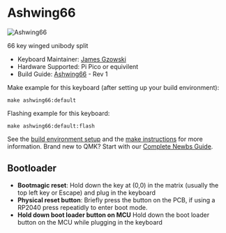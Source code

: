 # Ashwing66

![Ashwing66](https://i.imgur.com/CkDzpjo.png)

66 key winged unibody split

* Keyboard Maintainer: [James Gzowski](https://github.com/gzowski)
* Hardware Supported: Pi Pico or equivilent
* Build Guide: [Ashwing66](https://github.com/gzowski/Ashwing66) - Rev 1

Make example for this keyboard (after setting up your build environment):
	
    make ashwing66:default

Flashing example for this keyboard:

    make ashwing66:default:flash

See the [build environment setup](https://docs.qmk.fm/#/getting_started_build_tools) and the [make instructions](https://docs.qmk.fm/#/getting_started_make_guide) for more information. Brand new to QMK? Start with our [Complete Newbs Guide](https://docs.qmk.fm/#/newbs).

## Bootloader

* **Bootmagic reset**: Hold down the key at (0,0) in the matrix (usually the top left key or Escape) and plug in the keyboard
* **Physical reset button**: Briefly press the button on the PCB, if using a RP2040 press repeatidly to enter boot mode.
* **Hold down boot loader button on MCU** Hold down the boot loader button on the MCU while plugging in the keyboard
